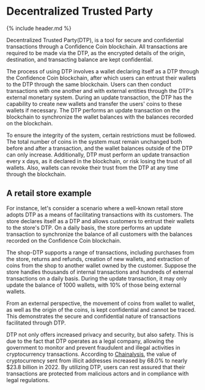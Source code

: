 # Decentralized Trusted Party
{% include header.md %}

Decentralized Trusted Party(DTP), is a tool for secure and confidential transactions through a Confidence Coin blockchain. All transactions are required to be made via the DTP, as the encrypted details of the origin, destination, and transacting balance are kept confidential.

The process of using DTP involves a wallet declaring itself as a DTP through the Confidence Coin blockchain, after which users can entrust their wallets to the DTP through the same blockchain. Users can then conduct transactions with one another and with external entities through the DTP's external monetary system. During an update transaction, the DTP has the capability to create new wallets and transfer the users' coins to these wallets if necessary. The DTP performs an update transaction on the blockchain to synchronize the wallet balances with the balances recorded on the blockchain. 

To ensure the integrity of the system, certain restrictions must be followed. The total number of coins in the system must remain unchanged both before and after a transaction, and the wallet balances outside of the DTP can only increase. Additionally, DTP must perform an update transaction every x days, as it declared in the blockchain, or risk losing the trust of all wallets. Also, wallets can revoke their trust from the DTP at any time through the blockchain.

## A retail store example
For instance, let's consider a scenario where a well-known retail store adopts DTP as a means of facilitating transactions with its customers. The store declares itself as a DTP and allows customers to entrust their wallets to the store's DTP. On a daily basis, the store performs an update transaction to synchronize the balance of all customers with the balances recorded on the Confidence Coin blockchain.

The shop-DTP supports a range of transactions, including purchases from the store, returns and refunds, creation of new wallets, and extraction of coins from the shop to another wallet owned by the customer. Suppose the store handles thousands of internal transactions and hundreds of external transactions on a daily basis. During the update transaction, it may only update the balance of 1000 wallets, with 10% of those being external wallets.

From an external perspective, the movement of coins from wallet to wallet, as well as the origin of the coins, is kept confidential and cannot be traced. This demonstrates the secure and confidential nature of transactions facilitated through DTP.

DTP not only offers increased privacy and security, but also safety. This is due to the fact that DTP operates as a legal company, allowing the government to monitor and prevent fraudulent and illegal activities in cryptocurrency transactions. According to [Chainalysis](https://blog.chainalysis.com/reports/crypto-money-laundering-2022/#:~:text=Overall%2C%20illicit%20addresses%20sent%20nearly,funds%20sent%20from%20illicit%20addresses.), the value of cryptocurrency sent from illicit addresses increased by 68.0% to nearly $23.8 billion in 2022. By utilizing DTP, users can rest assured that their transactions are protected from malicious actors and in compliance with legal regulations.

